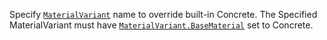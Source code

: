 Specify [`MaterialVariant`](https://create.roblox.com/docs/reference/engine/classes/MaterialVariant) name to override built-in Concrete. The
Specified MaterialVariant must have [`MaterialVariant.BaseMaterial`](https://create.roblox.com/docs/reference/engine/classes/MaterialVariant#BaseMaterial)
set to Concrete.